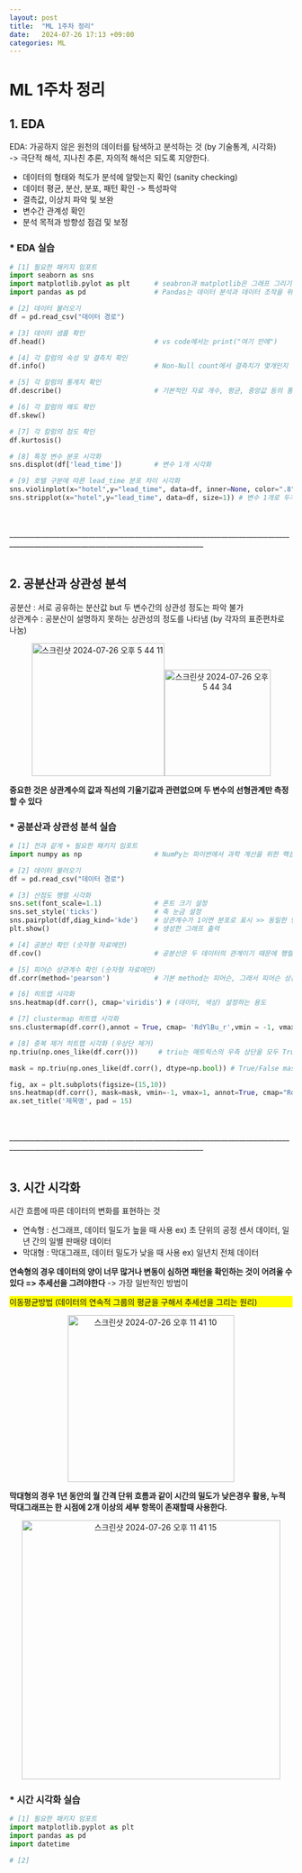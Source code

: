 ```yaml
---
layout: post
title:  "ML 1주차 정리"
date:   2024-07-26 17:13 +09:00
categories: ML
---
```

# **ML 1주차 정리**
## 1. EDA
  EDA: 가공하지 않은 원천의 데이터를 탐색하고 분석하는 것 (by 기술통계, 시각화)  
-> 극단적 해석, 지나친 추론, 자의적 해석은 되도록 지양한다.  
* 데이터의 형태와 척도가 분석에 알맞는지 확인 (sanity checking)  
* 데이터 평균, 분산, 분포, 패턴 확인 -> 특성파악  
* 결측값, 이상치 파악 및 보완  
* 변수간 관계성 확인  
* 분석 목적과 방향성 점검 및 보정  

### * EDA 실습
```python
# [1] 필요한 패키지 임포트
import seaborn as sns 
import matplotlib.pylot as plt      # seabron과 matplotlib은 그래프 그리기용 패키지
import pandas as pd                 # Pandas는 데이터 분석과 데이터 조작을 위한 파이썬 라이브러리

# [2] 데이터 불러오기
df = pd.read_csv("데이터 경로")

# [3] 데이터 샘플 확인
df.head()                           # vs code에서는 print("여기 안에")

# [4] 각 칼럼의 속성 및 결측치 확인
df.info()                           # Non-Null count에서 결측치가 몇개인지 확인 가능, 자료형도 확인 가능

# [5] 각 칼럼의 통계치 확인
df.describe()                       # 기본적인 자료 개수, 평균, 중앙값 등의 통계치 산출

# [6] 각 칼럼의 왜도 확인
df.skew()

# [7] 각 칼럼의 첨도 확인
df.kurtosis()

# [8] 특정 변수 분포 시각화
sns.displot(df['lead_time'])        # 변수 1개 시각화

# [9] 호텔 구분에 따른 lead_time 분포 차이 시각화
sns.violinplot(x="hotel",y="lead_time", data=df, inner=None, color=".8")
sns.stripplot(x="hotel",y="lead_time", data=df, size=1)) # 변수 1개로 두개 그래프 생성.
```
<br>
<br>
____________________________________________________________________________________________________________________________________
<br>
<br>

## 2. 공분산과 상관성 분석  

  공분산 : 서로 공유하는 분산값 but 두 변수간의 상관성 정도는 파악 불가  
  상관계수 : 공분산이 설명하지 못하는 상관성의 정도를 나타냄 (by 각자의 표준편차로 나눔)
  
<p style="text-align: center;">
<img width="236" alt="스크린샷 2024-07-26 오후 5 44 11" src="https://github.com/user-attachments/assets/61b7d8d8-1d4c-45fd-81ca-a60a08d7a355"><img width="189" alt="스크린샷 2024-07-26 오후 5 44 34" src="https://github.com/user-attachments/assets/f5092017-45d1-402f-a1bb-71d84419280e">
</p>

**중요한 것은 상관계수의 값과 직선의 기울기값과 관련없으며 두 변수의 선형관계만 측정할 수 있다**

### * 공분산과 상관성 분석 실습
```python
# [1] 전과 같게 + 필요한 패키지 임포트
import numpy as np                  # NumPy는 파이썬에서 과학 계산을 위한 핵심 라이브러리

# [2] 데이터 불러오기
df = pd.read_csv("데이터 경로")

# [3] 산점도 행렬 시각화
sns.set(font_scale=1.1)             # 폰트 크기 설정
sns.set_style('ticks')              # 축 눈금 설정
sns.pairplot(df,diag_kind='kde')    # 상관계수가 1이면 분포로 표시 >> 동일한 변수의 산점도를 분포로 표시, 왜냐면 어짜피 산점도는 직선으로 나오기 때문
plt.show()                          # 생성한 그래프 출력

# [4] 공분산 확인 (숫자형 자료에만)
df.cov()                            # 공분산은 두 데이터의 관계이기 때문에 행렬로 나타남. 마찬가지로 vscode에서는 print(안에)

# [5] 피어슨 상관계수 확인 (숫자형 자료에만)
df.corr(method='pearson')           # 기본 method는 피어슨, 그래서 피어슨 상관계수는 별도로 안적어줘도 됨

# [6] 히트맵 시각화
sns.heatmap(df.corr(), cmap='viridis') # (데이터, 색상) 설정하는 용도

# [7] clustermap 히트맵 시각화
sns.clustermap(df.corr(),annot = True, cmap= 'RdYlBu_r',vmin = -1, vmax = -1,)

# [8] 중복 제거 히트맵 시각화 (우상단 제거)
np.triu(np.ones_like(df.corr()))     # triu는 매트릭스의 우측 상단을 모두 True인 1로, 하단을 False인 0으로 변환. 좌하단 제거는 tril

mask = np.triu(np.ones_like(df.corr(), dtype=np.bool)) # True/False mask 배열로 변환

fig, ax = plt.subplots(figsize=(15,10))
sns.heatmap(df.corr(), mask=mask, vmin=-1, vmax=1, annot=True, cmap="RdYlBu_r", cbar=True)
ax.set_title('제목명', pad = 15)
```
<br>
<br>
____________________________________________________________________________________________________________________________________
<br>
<br>

## 3. 시간 시각화

  시간 흐름에 따른 데이터의 변화를 표현하는 것
* 연속형 : 선그래프, 데이터 밀도가 높을 때 사용   ex) 초 단위의 공정 센서 데이터, 일년 간의 일별 판매량 데이터
* 막대형 : 막대그래프, 데이터 밀도가 낮을 때 사용  ex) 일년치 전체 데이터

**연속형의 경우 데이터의 양이 너무 많거나 변동이 심하면 패턴을 확인하는 것이 어려울 수 있다 => 추세선을 그려야한다**
-> 가장 일반적인 방법이
<p style="background-color: yellow;">
  이동평균방법 (데이터의 연속적 그룹의 평균을 구해서 추세선을 그리는 원리)
</p>

<p style="text-align: center;">
<img width="296" alt="스크린샷 2024-07-26 오후 11 41 10" src="https://github.com/user-attachments/assets/1deaa378-27b3-4f5c-b9e4-cea2ed65f07c">
</p>

**막대형의 경우 1년 동안의 월 간격 단위 흐름과 같이 시간의 밀도가 낮은경우 활용, 누적 막대그래프는 한 시점에 2개 이상의 세부 항목이 존재할때 사용한다.**

<p style="text-align: center;">
<img width="460" alt="스크린샷 2024-07-26 오후 11 41 15" src="https://github.com/user-attachments/assets/46eda5e7-a1ce-4c33-93e4-4f9a5d1e992e">
</p>


### * 시간 시각화 실습
```python
# [1] 필요한 패키지 임포트
import matplotlib.pyplot as plt
import pandas as pd
import datetime

# [2]

```
